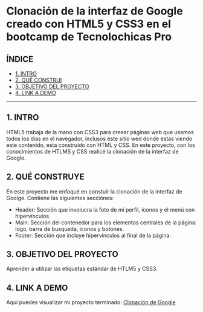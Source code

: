 # Clonación de la interfaz de Google creado con HTML5 y CSS3 en el bootcamp de Tecnolochicas Pro

## **ÍNDICE**

* [1. INTRO](https://github.com/YehimiN/Clonacion.Google/edit/main/README.md#1-intro)
* [2. QUÉ CONSTRUI](https://github.com/YehimiN/Clonacion.Google/edit/main/README.md#2-qu%C3%A9-construye)
* [3. OBJETIVO DEL PROYECTO](https://github.com/YehimiN/Clonacion.Google/edit/main/README.md#3-objetivo-del-proyecto)
* [4. LINK A DEMO](https://github.com/YehimiN/Clonacion.Google/edit/main/README.md#4-link-a-demo)

****
## 1. INTRO
HTML5 trabaja de la mano con CSS3 para creear páginas web que usamos todos los días en el navegador, inclusos este sitio wed donde estas viendo este contenido, esta construido con HTML y CSS.
En este proyecto, con los conocimientos de HTLMS y CSS realicé la clonación de la interfaz de Google.

## 2. QUÉ CONSTRUYE 
En este proyecto me enfoqué en constuir la clonación de la interfaz de Goolge.
Contiene las siguientes secciónes:
* Header: Sección que involucra la foto de mi perfil, iconos y el menú con hipervínculos.
* Main: Sección del contenedor para los elementos centrales de la página: logo, barra de busqueda, iconos y botones.
* Footer: Sección que incluye hipervínculos al final de la página.

## 3. OBJETIVO DEL PROYECTO
Aprender a utilizar las etiquetas estándar de HTLM5 y CSS3.

## 4. LINK A DEMO
Aquí puedes visualizar mi proyecto terminado: [Clonación de Google](#)
